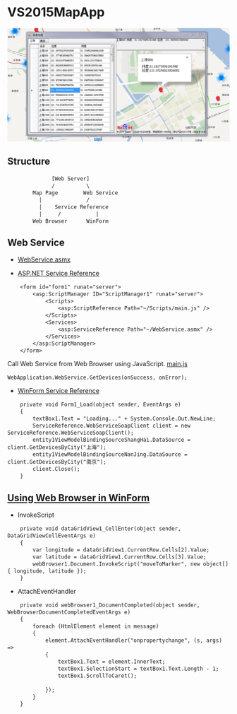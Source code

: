 # VS2015MapApp

![BaiduMapWinForm](https://raw.githubusercontent.com/marskid/marskid.github.io/master/2017/09/BaiduMapWinForm.png)

## Structure

```
              [Web Server]
              /          \
        Map Page        Web Service
          |              /
          |    Service Reference
          |     /           |
        Web Browser      WinForm
```

## Web Service

* [WebService.asmx](https://github.com/marskid/VS2015MapApp/blob/master/MapApplication/WebApplication/WebService.asmx.cs)

* [ASP.NET Service Reference](https://github.com/marskid/VS2015MapApp/blob/master/MapApplication/WebApplication/Index.aspx)

```
    <form id="form1" runat="server">
        <asp:ScriptManager ID="ScriptManager1" runat="server">
            <Scripts>
                <asp:ScriptReference Path="~/Scripts/main.js" />
            </Scripts>
            <Services>
                <asp:ServiceReference Path="~/WebService.asmx" />
            </Services>
        </asp:ScriptManager>
    </form>
```

Call Web Service from Web Browser using JavaScript. [main.js](https://github.com/marskid/VS2015MapApp/blob/master/MapApplication/WebApplication/Scripts/main.js)
```
WebApplication.WebService.GetDevices(onSuccess, onError);
```

* [WinForm Service Reference](https://github.com/marskid/VS2015MapApp/blob/master/MapApplication/MapWinFormsApplication/Form1.cs)

```
    private void Form1_Load(object sender, EventArgs e)
    {
        textBox1.Text = "Loading..." + System.Console.Out.NewLine;
        ServiceReference.WebServiceSoapClient client = new ServiceReference.WebServiceSoapClient();
        entity1ViewModelBindingSourceShangHai.DataSource = client.GetDevicesByCity("上海");
        entity1ViewModelBindingSourceNanJing.DataSource = client.GetDevicesByCity("南京");
        client.Close();
    }
```

## [Using Web Browser in WinForm](https://github.com/marskid/VS2015MapApp/blob/master/MapApplication/MapWinFormsApplication/Form1.cs)

* InvokeScript

```
    private void dataGridView1_CellEnter(object sender, DataGridViewCellEventArgs e)
    {
        var longitude = dataGridView1.CurrentRow.Cells[2].Value;
        var latitude = dataGridView1.CurrentRow.Cells[3].Value;
        webBrowser1.Document.InvokeScript("moveToMarker", new object[] { longitude, latitude });
    }
```
* AttachEventHandler

```
    private void webBrowser1_DocumentCompleted(object sender, WebBrowserDocumentCompletedEventArgs e)
    {
        foreach (HtmlElement element in message)
        {
            element.AttachEventHandler("onpropertychange", (s, args) =>
            {
                textBox1.Text = element.InnerText;
                textBox1.SelectionStart = textBox1.Text.Length - 1;
                textBox1.ScrollToCaret();

            });
        }
    }
```
